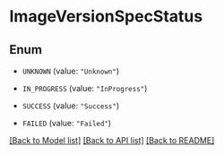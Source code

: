 # ImageVersionSpecStatus

## Enum


* `UNKNOWN` (value: `"Unknown"`)

* `IN_PROGRESS` (value: `"InProgress"`)

* `SUCCESS` (value: `"Success"`)

* `FAILED` (value: `"Failed"`)


[[Back to Model list]](../README.md#documentation-for-models) [[Back to API list]](../README.md#documentation-for-api-endpoints) [[Back to README]](../README.md)


